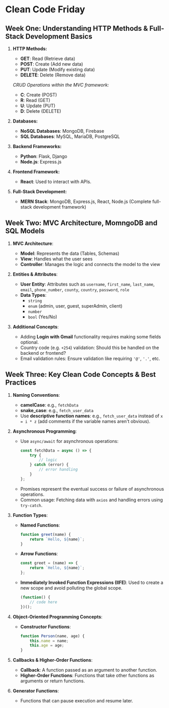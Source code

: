 
# Clean Code Friday

## Week One: Understanding HTTP Methods & Full-Stack Development Basics

1. **HTTP Methods:**
   - **GET**: Read (Retrieve data)
   - **POST**: Create (Add new data)
   - **PUT**: Update (Modify existing data)
   - **DELETE**: Delete (Remove data)

   *CRUD Operations within the MVC framework:*
   - **C**: Create (POST)
   - **R**: Read (GET)
   - **U**: Update (PUT)
   - **D**: Delete (DELETE)

2. **Databases:**
   - **NoSQL Databases**: MongoDB, Firebase
   - **SQL Databases**: MySQL, MariaDB, PostgreSQL

3. **Backend Frameworks:**
   - **Python**: Flask, Django
   - **Node.js**: Express.js

4. **Frontend Framework:**
   - **React**: Used to interact with APIs.

5. **Full-Stack Development:**
   - **MERN Stack**: MongoDB, Express.js, React, Node.js (Complete full-stack development framework)

## Week Two: MVC Architecture, MomngoDB and SQL Models

1. **MVC Architecture**:
   - **Model**: Represents the data (Tables, Schemas)
   - **View**: Handles what the user sees
   - **Controller**: Manages the logic and connects the model to the view

2. **Entities & Attributes**:
   - **User Entity**: Attributes such as `username`, `first_name`, `last_name`, `email`, `phone_number`, `county`, `country`, `password`, `role`
   - **Data Types**: 
     - `string`
     - `enum` (admin, user, guest, superAdmin, client)
     - `number`
     - `bool` (Yes/No)

3. **Additional Concepts**:
   - Adding **Login with Gmail** functionality requires making some fields optional.
   - Country code (e.g. `+254`) validation: Should this be handled on the backend or frontend?
   - Email validation rules: Ensure validation like requiring `'@'`, `'.'`, etc.

## Week Three: Key Clean Code Concepts & Best Practices

1. **Naming Conventions**:
   - **camelCase**: e.g., `fetchData`
   - **snake_case**: e.g., `fetch_user_data`
   - Use **descriptive function names**: e.g., `fetch_user_data` instead of `x = i * z` (add comments if the variable names aren't obvious).

2. **Asynchronous Programming**:
   - Use `async/await` for asynchronous operations:
     ```javascript
     const fetchData = async () => {
         try {
             // logic
         } catch (error) {
             // error handling
         }
     };
     ```
   - Promises represent the eventual success or failure of asynchronous operations.
   - Common usage: Fetching data with `axios` and handling errors using `try-catch`.

3. **Function Types**:
   - **Named Functions**: 
     ```javascript
     function greet(name) {
         return `Hello, ${name}`;
     }
     ```
   - **Arrow Functions**: 
     ```javascript
     const greet = (name) => {
         return `Hello, ${name}`;
     };
     ```
   - **Immediately Invoked Function Expressions (IIFE)**: Used to create a new scope and avoid polluting the global scope.
     ```javascript
     (function() {
         // code here
     })();
     ```

4. **Object-Oriented Programming Concepts**:
   - **Constructor Functions**:
     ```javascript
     function Person(name, age) {
         this.name = name;
         this.age = age;
     }
     ```

5. **Callbacks & Higher-Order Functions**:
   - **Callback**: A function passed as an argument to another function.
   - **Higher-Order Functions**: Functions that take other functions as arguments or return functions.

6. **Generator Functions**:
   - Functions that can pause execution and resume later.
